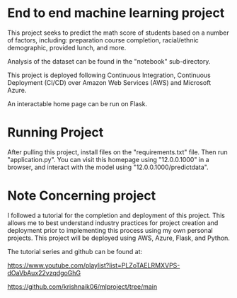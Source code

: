 # End to end machine learning project

This project seeks to predict the math score of students based on a number of factors, including: preparation course completion, racial/ethnic demographic, provided lunch, and more.

Analysis of the dataset can be found in the "notebook" sub-directory.

This project is deployed following Continuous Integration, Continuous Deployment (CI/CD) over Amazon Web Services (AWS) and Microsoft Azure.

An interactable home page can be run on Flask.

# Running Project

After pulling this project, install files on the "requirements.txt" file. Then run "application.py". You can visit this homepage using "12.0.0.1000" in a browser, and interact with the model using "12.0.0.1000/predictdata".

# Note Concerning project

I followed a tutorial for the completion and deployment of this project. This allows me to best understand industry practices for project creation and deployment prior to implementing this process using my own personal projects. This project will be deployed using AWS, Azure, Flask, and Python.

The tutorial series and github can be found at:

https://www.youtube.com/playlist?list=PLZoTAELRMXVPS-dOaVbAux22vzqdgoGhG

https://github.com/krishnaik06/mlproject/tree/main
